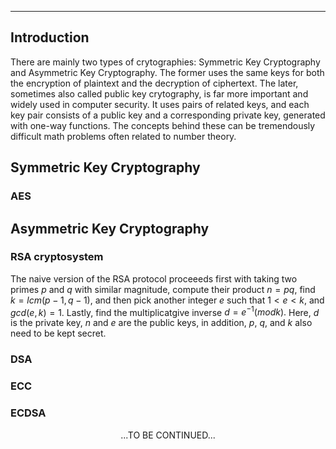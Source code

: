 ***
## Introduction
There are mainly two types of crytographies: Symmetric Key Cryptography and Asymmetric Key Cryptography.
The former uses the same keys for both the encryption of plaintext and the decryption of ciphertext. 
The later, sometimes also called public key crytography, is far more important and widely used in computer security. 
It uses pairs of related keys, and each key pair consists of a public key and a corresponding private key, generated with one-way functions. 
The concepts behind these can be tremendously difficult math problems often related to number theory.

## Symmetric Key Cryptography
### AES

## Asymmetric Key Cryptography
### RSA cryptosystem 
The naive version of the RSA protocol proceeeds first with taking two primes $p$ and $q$ with similar magnitude, compute their product $n=pq,$ find $k=lcm(p-1,q-1),$ and then pick another integer $e$ such that ${1}{<}{e}{<}{k},$ and $gcd(e,k)=1.$ Lastly, find the multiplicatgive inverse $d=e^{-1}(modk).$ Here, ${d}$ is the private key, $n$ and $e$ are the public keys, in addition, $p$, $q$, and $k$ also need to be kept secret.

### DSA
### ECC
### ECDSA
  
  
<p/><p align="center">...TO BE CONTINUED...<p/>
<p/><script type="text/javascript" charset="utf-8" src=" https://cdn.mathjax.org/mathjax/latest/MathJax.js?config=TeX-AMS-MML_HTMLorMML, https://vincenttam.github.io/javascripts/MathJaxLocal.js"></script>
